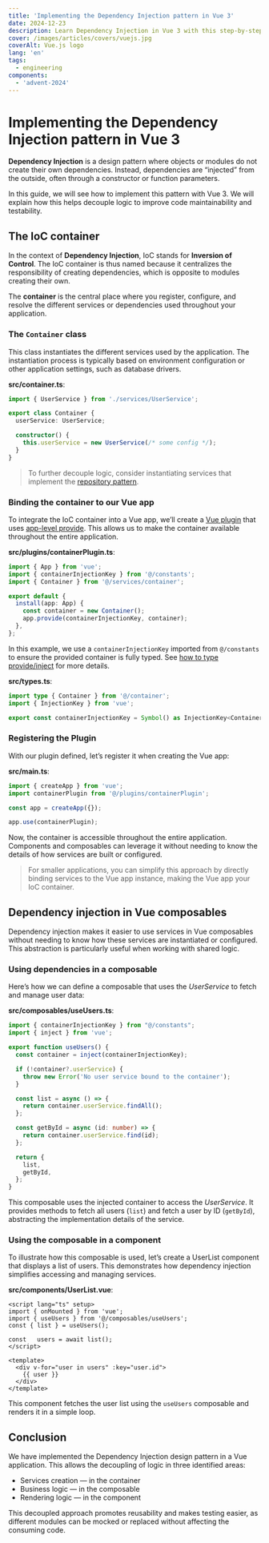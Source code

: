 ```yaml
---
title: 'Implementing the Dependency Injection pattern in Vue 3'
date: 2024-12-23
description: Learn Dependency Injection in Vue 3 with this step-by-step guide. Master IoC containers, plugins, and composables for maintainable, testable apps.
cover: /images/articles/covers/vuejs.jpg
coverAlt: Vue.js logo
lang: 'en'
tags:
  - engineering
components:
  - 'advent-2024'
---
```


# Implementing the Dependency Injection pattern in Vue 3

**Dependency Injection** is a design pattern where objects or modules do not create their own dependencies. Instead, dependencies are “injected” from the outside, often through a constructor or function parameters.

In this guide, we will see how to implement this pattern with Vue 3. We will explain how this helps decouple logic to improve code maintainability and testability.

## The IoC container

In the context of **Dependency Injection**, IoC stands for **Inversion of Control**. The IoC container is thus named because it centralizes the responsibility of creating dependencies, which is opposite to modules creating their own.

The **container** is the central place where you register, configure, and resolve the different services or dependencies used throughout your application.

### The `Container` class

This class instantiates the different services used by the application. The instantiation process is typically based on environment configuration or other application settings, such as database drivers.

**src/container.ts**:

```ts
import { UserService } from './services/UserService';

export class Container {
  userService: UserService;

  constructor() {
    this.userService = new UserService(/* some config */);
  }
}
```

> To further decouple logic, consider instantiating services that implement the [repository pattern](/blog/repository-pattern-with-vue-composables).

### Binding the container to our Vue app

To integrate the IoC container into a Vue app, we’ll create a [Vue plugin](https://vuejs.org/guide/reusability/plugins.html) that uses [app-level provide](https://vuejs.org/guide/components/provide-inject.html#app-level-provide). This allows us to make the container available throughout the entire application.

**src/plugins/containerPlugin.ts**:

```ts
import { App } from 'vue';
import { containerInjectionKey } from '@/constants';
import { Container } from '@/services/container';

export default {
  install(app: App) {
    const container = new Container();
    app.provide(containerInjectionKey, container);
  },
};
```

In this example, we use a `containerInjectionKey` imported from `@/constants` to ensure the provided container is fully typed. See [how to type provide/inject](https://vuejs.org/guide/typescript/composition-api.html#typing-provide-inject) for more details.

**src/types.ts**:

```ts
import type { Container } from '@/container';
import { InjectionKey } from 'vue';

export const containerInjectionKey = Symbol() as InjectionKey<Container>;
```

### Registering the Plugin

With our plugin defined, let’s register it when creating the Vue app:

**src/main.ts**:

```ts
import { createApp } from 'vue';
import containerPlugin from '@/plugins/containerPlugin';

const app = createApp({});

app.use(containerPlugin);
```

Now, the container is accessible throughout the entire application. Components and composables can leverage it without needing to know the details of how services are built or configured.

> For smaller applications, you can simplify this approach by directly binding services to the Vue app instance, making the Vue app your IoC container.

## Dependency injection in Vue composables

Dependency injection makes it easier to use services in Vue composables without needing to know how these services are instantiated or configured. This abstraction is particularly useful when working with shared logic.

### Using dependencies in a composable

Here’s how we can define a composable that uses the _UserService_ to fetch and manage user data:

**src/composables/useUsers.ts**:

```ts
import { containerInjectionKey } from "@/constants";
import { inject } from 'vue';

export function useUsers() {
  const container = inject(containerInjectionKey);

  if (!container?.userService) {
    throw new Error('No user service bound to the container');
  }

  const list = async () => {
    return container.userService.findAll();
  };

  const getById = async (id: number) => {
    return container.userService.find(id);
  };

  return {
    list,
    getById,
  };
}
```

This composable uses the injected container to access the _UserService_. It provides methods to fetch all users (`list`) and fetch a user by ID (`getById`), abstracting the implementation details of the service.

### Using the composable in a component

To illustrate how this composable is used, let’s create a UserList component that displays a list of users. This demonstrates how dependency injection simplifies accessing and managing services.

**src/components/UserList.vue**:

```vue
<script lang="ts" setup>
import { onMounted } from 'vue';
import { useUsers } from '@/composables/useUsers';
const { list } = useUsers();

const	users = await list();
</script>

<template>
  <div v-for="user in users" :key="user.id">
    {{ user }}
  </div>
</template>
```

This component fetches the user list using the `useUsers` composable and renders it in a simple loop.

## Conclusion

We have implemented the Dependency Injection design pattern in a Vue application. This allows the decoupling of logic in three identified areas:
- Services creation — in the container
- Business logic — in the composable
- Rendering logic — in the component

This decoupled approach promotes reusability and makes testing easier, as different modules can be mocked or replaced without affecting the consuming code.
